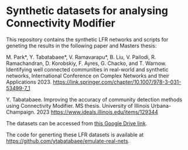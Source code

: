 # Synthetic datasets for analysing Connectivity Modifier

This repository contains the synthetic LFR networks and scripts for geneting the results in the following paper and Masters thesis:

M. Park*, Y. Tabatabaee*, V. Ramavarapu*, B. Liu, V. Pailodi, R. Ramachandran, D. Korobskiy, F. Ayres, G. Chacko, and T. Warnow. Identifying well connected communities in real-world and synthetic networks, International Conference on Complex Networks and their Applications 2023. https://link.springer.com/chapter/10.1007/978-3-031-53499-7_1

Y. Tabatabaee. Improving the accuracy of community detection methods using Connectivity Modifier. MS thesis. University of Illinois Urbana-Champaign. 2023 https://www.ideals.illinois.edu/items/129344

The datasets can be accessed from [this Google Drive link](https://drive.google.com/drive/folders/1MHXM9gs-eqClb3DarFOS3yV-2YZUD_vR?usp=sharing). 

The code for generting these LFR datasets is available at https://github.com/ytabatabaee/emulate-real-nets.
